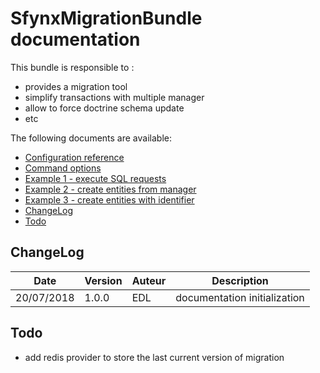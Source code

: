 # SfynxMigrationBundle documentation

This bundle is responsible to :
- provides a migration tool
- simplify transactions with multiple manager
- allow to force doctrine schema update
- etc

The following documents are available:

- [Configuration reference](configuration_reference.md)
- [Command options](command_reference.md)
- [Example 1 - execute SQL requests](configuration_sql_requests.md)
- [Example 2 - create entities from manager](configuration_create_entities.md)
- [Example 3 - create entities with identifier](configuration_create_entities_with_identifier.md)
- [ChangeLog](#changelog)
- [Todo](#todo)

## ChangeLog

| Date | Version | Auteur | Description |
| ------ | ----------- | ---- | ----------- |
| 20/07/2018   | 1.0.0 | EDL | documentation initialization|

## Todo
- add redis provider to store the last current version of migration
